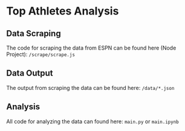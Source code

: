 # Top Athletes Analysis

## Data Scraping

The code for scraping the data from ESPN can be found here (Node Project):
`/scrape/scrape.js`

## Data Output

The output from scraping the data can be found here:
`/data/*.json`

## Analysis

All code for analyzing the data can found here:
`main.py`
or
`main.ipynb`
